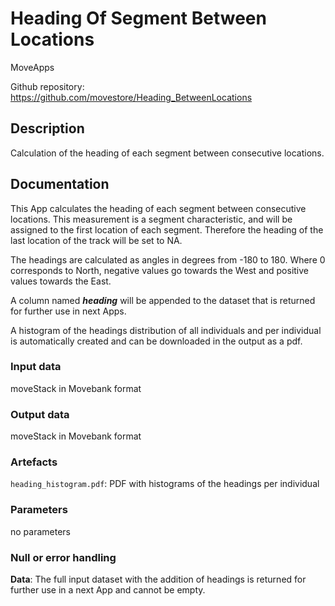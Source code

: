 # Heading Of Segment Between Locations

MoveApps

Github repository: https://github.com/movestore/Heading_BetweenLocations

## Description
Calculation of the heading of each segment between consecutive locations.

## Documentation
This App calculates the heading of each segment between consecutive locations. This measurement is a segment characteristic, and will be assigned to the first location of each segment. Therefore the heading of the last location of the track will be set to NA. 

The headings are calculated as angles in degrees from -180 to 180. Where 0 corresponds to North, negative values go towards the West and positive values towards the East.

A column named _**heading**_ will be appended to the dataset that is returned for further use in next Apps.

A histogram of the headings distribution of all individuals and per individual is automatically created and can be downloaded in the output as a pdf.

### Input data
moveStack in Movebank format

### Output data
moveStack in Movebank format

### Artefacts
`heading_histogram.pdf`: PDF with histograms of the headings per individual

### Parameters
no parameters 

### Null or error handling
**Data**: The full input dataset with the addition of headings is returned for further use in a next App and cannot be empty.
